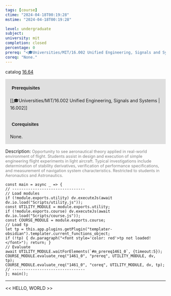 ```yaml
---
tags: [course]
ctime: "2024-04-18T00:19:28"
mstime: "2024-04-18T00:19:28"

level: undergraduate
subject: 
university: mit
completion: closed
percentage: 0
prereq: "<🎓Universities/MIT/16.002 Unified Engineering, Signals and Systems>"
coreq: "None."
---
```


catalog [16.64](http://student.mit.edu/catalog/m16b.html#16.64)

<span style="display: block; padding: 15px; background-color: rgb(100, 100, 100, 0.2);"><font id="m_prereq1461_0" style="display: block; font-family: Arial, sans-serif; font-weight: bold; padding: 5px">Prerequisites</font><br><span id="prereq1461_0">[[🎓Universities/MIT/16.002 Unified Engineering, Signals and Systems | 16.002]]</span></span>
<span style="display: block; padding: 15px; background-color: rgb(100, 100, 100, 0.2);"><font id="m_coreq1461_0" style="display: block; font-family: Arial, sans-serif; font-weight: bold; padding: 5px">Corequisites</font><br><span id="coreq1461_0">None.</span></span>

<font style="">Description:</font>
<font style="color: grey; font-size: 0.8rem;">Opportunity to see aeronautical theory applied in real-world environment of flight. Students assist in design and execution of simple engineering flight experiments in light aircraft. Typical investigations include determination of stability derivatives, verification of performance specifications, and measurement of navigation system characteristics. Restricted to students in Aeronautics and Astronautics.</font>

```dataviewjs
const main = async _ => {
// --------------------------------
// Load modules
if (!module.exports.utility) dv.executeJs(await dv.io.load("Scripts/utility.js"));
const UTILITY_MODULE = module.exports.utility;
if (!module.exports.course) dv.executeJs(await dv.io.load("Scripts/course.js"));
const COURSE_MODULE = module.exports.course;
// Load tp
let tp = this.app.plugins.getPlugin("templater-obsidian").templater.current_functions_object;
if (!tp) { dv.paragraph("<font style='color: red'>tp not loaded!</font>"); return; }
// Evaluate
await UTILITY_MODULE.waitForElements(`#m_prereq1461_0`, {timeout:5});
COURSE_MODULE.evaluate_req("1461_0", "prereq", UTILITY_MODULE, dv, tp);
COURSE_MODULE.evaluate_req("1461_0", "coreq", UTILITY_MODULE, dv, tp);
// --------------------------------
}; main();
```

---

<< HELLO, WORLD >>
